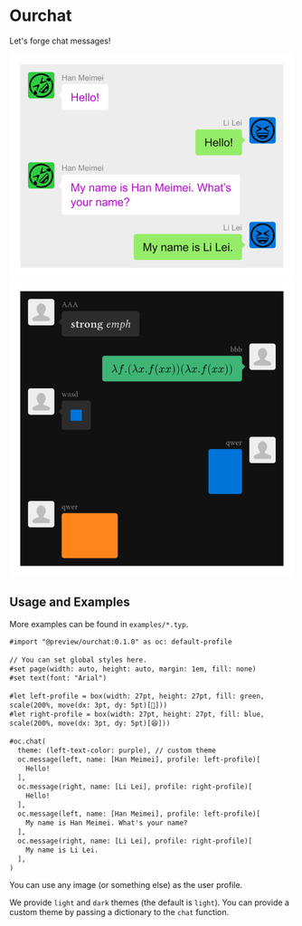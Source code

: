 # Ourchat

Let's forge chat messages!

![](./examples/simple.svg)
![](./examples/custom.svg)

## Usage and Examples

More examples can be found in `examples/*.typ`.

```typst
#import "@preview/ourchat:0.1.0" as oc: default-profile

// You can set global styles here.
#set page(width: auto, height: auto, margin: 1em, fill: none)
#set text(font: "Arial")

#let left-profile = box(width: 27pt, height: 27pt, fill: green, scale(200%, move(dx: 3pt, dy: 5pt)[🤣]))
#let right-profile = box(width: 27pt, height: 27pt, fill: blue, scale(200%, move(dx: 3pt, dy: 5pt)[😆]))

#oc.chat(
  theme: (left-text-color: purple), // custom theme
  oc.message(left, name: [Han Meimei], profile: left-profile)[
    Hello!
  ],
  oc.message(right, name: [Li Lei], profile: right-profile)[
    Hello!
  ],
  oc.message(left, name: [Han Meimei], profile: left-profile)[
    My name is Han Meimei. What's your name?
  ],
  oc.message(right, name: [Li Lei], profile: right-profile)[
    My name is Li Lei.
  ],
)
```

You can use any image (or something else) as the user profile.

We provide `light` and `dark` themes (the default is `light`). You can provide a custom theme by passing a dictionary to the `chat` function.
